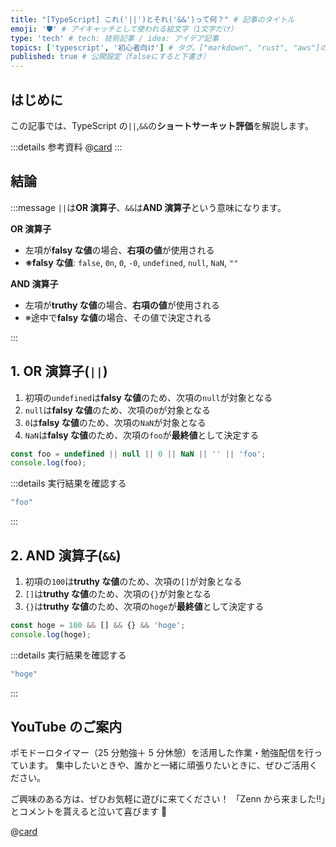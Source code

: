 ```yaml
---
title: "[TypeScript] これ('||')とそれ('&&')って何？" # 記事のタイトル
emoji: '🛡' # アイキャッチとして使われる絵文字（1文字だけ）
type: 'tech' # tech: 技術記事 / idea: アイデア記事
topics: ['typescript', '初心者向け'] # タグ。["markdown", "rust", "aws"]のように指定する
published: true # 公開設定（falseにすると下書き）
---
```


## はじめに

この記事では、TypeScript の`||`,`&&`の**ショートサーキット評価**を解説します。

:::details 参考資料
@[card](https://oukayuka.booth.pm/items/2368045)
:::

## 結論

:::message
`||`は**OR 演算子**、`&&`は**AND 演算子**という意味になります。

**OR 演算子**

- 左項が**falsy な値**の場合、**右項の値**が使用される
- **※falsy な値**: `false`, `0n`, `0`, `-0`, `undefined`, `null`, `NaN`, `""`

**AND 演算子**

- 左項が**truthy な値**の場合、**右項の値**が使用される
- ※途中で**falsy な値**の場合、その値で決定される

:::

## 1. OR 演算子(`||`)

1. 初項の`undefined`は**falsy な値**のため、次項の`null`が対象となる
2. `null`は**falsy な値**のため、次項の`0`が対象となる
3. `0`は**falsy な値**のため、次項の`NaN`が対象となる
4. `NaN`は**falsy な値**のため、次項の`foo`が**最終値**として決定する

```typescript
const foo = undefined || null || 0 || NaN || '' || 'foo';
console.log(foo);
```

:::details 実行結果を確認する

```bash
"foo"
```

:::

## 2. AND 演算子(`&&`)

1. 初項の`100`は**truthy な値**のため、次項の`[]`が対象となる
2. `[]`は**truthy な値**のため、次項の`{}`が対象となる
3. `{}`は**truthy な値**のため、次項の`hoge`が**最終値**として決定する

```typescript
const hoge = 100 && [] && {} && 'hoge';
console.log(hoge);
```

:::details 実行結果を確認する

```bash
"hoge"
```

:::

## YouTube のご案内

ポモドーロタイマー（25 分勉強＋ 5 分休憩）を活用した作業・勉強配信を行っています。
集中したいときや、誰かと一緒に頑張りたいときに、ぜひご活用ください。

ご興味のある方は、ぜひお気軽に遊びに来てください！
「Zenn から来ました!!」とコメントを貰えると泣いて喜びます 🤣

@[card](https://www.youtube.com/@aew2sbee)
